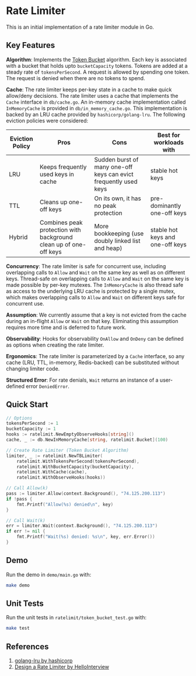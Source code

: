 # Rate Limiter

This is an initial implementation of a rate limiter module in Go. 

## Key Features

__Algorithm__: Implements the [Token Bucket](https://www.hellointerview.com/learn/system-design/problem-breakdowns/distributed-rate-limiter#:~:text=to%20implement%20correctly.-,Token%20Bucket,-Think%20of%20each) algorithm. Each key is associated with a bucket that holds upto `bucketCapacity` tokens. Tokens are added at a steady rate of `tokensPerSecond`. A request is allowed by spending one token. The request is denied when there are no tokens to spend.

__Cache__: The rate limiter keeps per-key state in a cache to make quick allow/deny decisions. The rate limiter uses a cache that implements the `Cache` interface in `db/cache.go`. An in-memory cache implementation called `InMemoryCache` is provided in `db/in_memory_cache.go`. This implementation is backed by an LRU cache provided by `hashicorp/golang-lru`. The following eviction policies were considered:

| Eviction Policy | Pros                                                              | Cons                                                             | Best for workloads with          |
|-----------------|-------------------------------------------------------------------|------------------------------------------------------------------|----------------------------------|
| LRU             | Keeps frequently used keys in cache                               | Sudden burst of many one-off keys can evict frequently used keys | stable hot keys                  |
| TTL             | Cleans up one-off keys                                            | On its own, it has no peak protection                            | pre-dominantly one-off keys      |
| Hybrid          | Combines peak protection with background clean up of one-off keys | More bookkeeping (use doubly linked list and heap)               | stable hot keys and one-off keys |

__Concurrency__: The rate limiter is safe for concurrent use, including overlapping calls to `Allow` and `Wait` on the same key as well as on different keys. Thread-safe on overlapping calls to `Allow` and `Wait` on the same key is made possible by per-key mutexes. The `InMemoryCache` is also thread safe as access to the underlying LRU cache is protected by a single mutex, which makes overlapping calls to `Allow` and `Wait` on different keys safe for concurrent use. 

__Assumption__: We currently assume that a key is not evicted from the cache during an in-flight `Allow` or `Wait` on that key. Eliminating this assumption requires more time and is deferred to future work.

__Observability__: Hooks for observability `OnAllow` and `OnDeny` can be defined as options when creating the rate limiter.

__Ergonomics__: The rate limiter is parameterized by a `Cache` interface, so any cache (LRU, TTL, in-memory, Redis-backed) can be substituted without changing limiter code.

__Structured Error__: For rate denials, `Wait` returns an instance of a user-defined error `DeniedError`. 

## Quick Start

```go
// Options
tokensPerSecond := 1
bucketCapacity := 1
hooks := ratelimit.NewEmptyObserveHooks[string]()
cache, _ := db.NewInMemoryCache[string, ratelimit.Bucket](100)

// Create Rate Limiter (Token Bucket Algorithm)
limiter, _ := ratelimit.NewTBLimiter(
	ratelimit.WithTokensPerSecond(tokensPerSecond),
	ratelimit.WithBucketCapacity(bucketCapacity),
	ratelimit.WithCache(cache),
	ratelimit.WithObserveHooks(hooks))

// Call Allow(k)
pass := limiter.Allow(context.Background(), "74.125.200.113")
if !pass {
	fmt.Printf("Allow(%s) denied\n", key)
} 

// Call Wait(k)
err = limiter.Wait(context.Background(), "74.125.200.113")
if err != nil {
	fmt.Printf("Wait(%s) denied: %s\n", key, err.Error())
} 
```

## Demo

Run the demo in `demo/main.go` with:

```bash
make demo
```

## Unit Tests

Run the unit tests in `ratelimit/token_bucket_test.go` with:

```bash 
make test
```

<!-- 
1. Allow and Wait
2. At least one fully working Rate Limiting Algorithms.
2. Per-key limiting with bounded memory: configurable max tracked keys +
   eviction policy (LRU or TTL or hybrid). Document your choice & trade-offs.
3. Concurrency safe.
4. Structured error for rate limit denials
-->

## References

1. [golang-lru by hashicorp](github.com/hashicorp/golang-lru/v2)
2. [Design a Rate Limiter by HelloInterview](https://www.hellointerview.com/learn/system-design/problem-breakdowns/distributed-rate-limiter)
